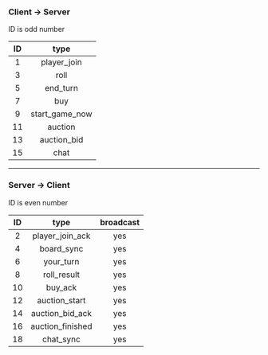 ### Client -> Server
ID is odd number

|ID|type|
|:-:|:-:|
|1  |player_join|
|3  |roll|
|5  |end_turn|
|7|buy|
|9|start\_game\_now|
|11|auction|
|13|auction\_bid|
|15|chat|

------

### Server -> Client
ID is even number

| ID | type | broadcast|
|:-:|:-:|:-:|
|  2 |player\_join\_ack   | yes|
|4  |board_sync| yes |
|6  |your\_turn| yes |
|8|roll\_result| yes |
|10|buy_ack| yes|
|12|auction_start|yes|
|14|auction\_bid\_ack|yes|
|16|auction\_finished|yes|
|18|chat\_sync|yes|
